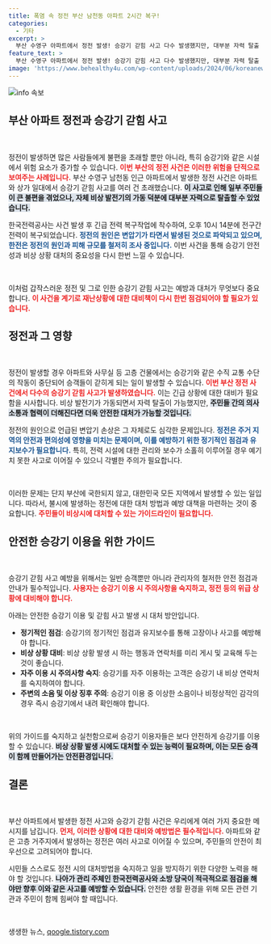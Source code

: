 ```yaml
---
title: 폭염 속 정전 부산 남천동 아파트 2시간 복구!
categories:
  - 기타
excerpt: >
  부산 수영구 아파트에서 정전 발생! 승강기 갇힘 사고 다수 발생했지만, 대부분 자력 탈출 성공. 변압기 고장 원인 조사 중! 
feature_text: >
  부산 수영구 아파트에서 정전 발생! 승강기 갇힘 사고 다수 발생했지만, 대부분 자력 탈출 성공. 변압기 고장 원인 조사 중! 
image: 'https://www.behealthy4u.com/wp-content/uploads/2024/06/koreanews.jpg'
---
```


<p><img src="https://www.behealthy4u.com/wp-content/uploads/2024/06/koreanews.jpg" alt="info 속보" /></p>

<h2 data-ke-size="size26">부산 아파트 정전과 승강기 갇힘 사고</h2>

<p data-ke-size="size16">&nbsp;</p>

<p>정전이 발생하면 많은 사람들에게 불편을 초래할 뿐만 아니라, 특히 승강기와 같은 시설에서 위험 요소가 증가할 수 있습니다. <b><span style="color: #ee2323;">이번 부산의 정전 사건은 이러한 위험을 단적으로 보여주는 사례입니다.</span></b> 부산 수영구 남천동 인근 아파트에서 발생한 정전 사건은 아파트와 상가 일대에서 승강기 갇힘 사고를 여러 건 초래했습니다. <b><span style="background-color: #21538527;">이 사고로 인해 일부 주민들이 큰 불편을 겪었으나, 자체 비상 발전기의 가동 덕분에 대부분 자력으로 탈출할 수 있었습니다.</span></b></p>

<p>한국전력공사는 사건 발생 후 긴급 전력 복구작업에 착수하여, 오후 10시 14분에 전구간 전력이 복구되었습니다. <b><span style="color: #1a5490;">정전의 원인은 변압기가 타면서 발생된 것으로 파악되고 있으며, 한전은 정전의 원인과 피해 규모를 철저히 조사 중입니다.</span></b> 이번 사건을 통해 승강기 안전성과 비상 상황 대처의 중요성을 다시 한번 느낄 수 있습니다.</p>

<p data-ke-size="size16">&nbsp;</p>

<p>이처럼 갑작스러운 정전 및 그로 인한 승강기 갇힘 사고는 예방과 대처가 무엇보다 중요합니다. <b><span style="color: #ee2323;">이 사건을 계기로 재난상황에 대한 대비책이 다시 한번 점검되어야 할 필요가 있습니다.</span></b></p>

<h2 data-ke-size="size26">정전과 그 영향</h2>

<p data-ke-size="size16">&nbsp;</p>

<p>정전이 발생할 경우 아파트와 사무실 등 고층 건물에서는 승강기와 같은 수직 교통 수단의 작동이 중단되어 승객들이 갇히게 되는 일이 발생할 수 있습니다. <b><span style="color: #ee2323;">이번 부산 정전 사건에서 다수의 승강기 갇힘 사고가 발생하였습니다.</span></b> 이는 긴급 상황에 대한 대비가 필요함을 시사합니다. 비상 발전기가 가동되면서 자력 탈출이 가능했지만, <b><span style="background-color: #21538527;">주민들 간의 의사소통과 협력이 더해진다면 더욱 안전한 대처가 가능할 것입니다.</span></b></p>

<p>정전의 원인으로 언급된 변압기 손상은 그 자체로도 심각한 문제입니다. <b><span style="color: #1a5490;">정전은 주거 지역의 안전과 편의성에 영향을 미치는 문제이며, 이를 예방하기 위한 정기적인 점검과 유지보수가 필요합니다.</span></b> 특히, 전력 시설에 대한 관리와 보수가 소홀히 이루어질 경우 예기치 못한 사고로 이어질 수 있으니 각별한 주의가 필요합니다.</p>

<p data-ke-size="size16">&nbsp;</p>

<p>이러한 문제는 단지 부산에 국한되지 않고, 대한민국 모든 지역에서 발생할 수 있는 일입니다. 따라서, 불시에 발생하는 정전에 대한 대처 방법과 예방 대책을 마련하는 것이 중요합니다. <b><span style="color: #ee2323;">주민들이 비상시에 대처할 수 있는 가이드라인이 필요합니다.</span></b> </p>

<h2 data-ke-size="size26">안전한 승강기 이용을 위한 가이드</h2>

<p data-ke-size="size16">&nbsp;</p>

<p>승강기 갇힘 사고 예방을 위해서는 일반 승객뿐만 아니라 관리자의 철저한 안전 점검과 안내가 필수적입니다. <b><span style="color: #ee2323;">사용자는 승강기 이용 시 주의사항을 숙지하고, 정전 등의 위급 상황에 대비해야 합니다.</span></b> </p>

<p>아래는 안전한 승강기 이용 및 갇힘 사고 발생 시 대처 방안입니다.</p>

<ul>
    <li><b>정기적인 점검</b>: 승강기의 정기적인 점검과 유지보수를 통해 고장이나 사고를 예방해야 합니다.</li>
    <li><b>비상 상황 대비</b>: 비상 상황 발생 시 하는 행동과 연락처를 미리 게시 및 교육해 두는 것이 좋습니다.</li>
    <li><b>자주 이용 시 주의사항 숙지</b>: 승강기를 자주 이용하는 고객은 승강기 내 비상 연락처를 숙지하여야 합니다.</li>
    <li><b>주변의 소음 및 이상 징후 주의</b>: 승강기 이용 중 이상한 소음이나 비정상적인 감각의 경우 즉시 승강기에서 내려 확인해야 합니다.</li>
</ul>

<p data-ke-size="size16">&nbsp;</p>

<p>위의 가이드를 숙지하고 실천함으로써 승강기 이용자들은 보다 안전하게 승강기를 이용할 수 있습니다. <b><span style="background-color: #21538527;">비상 상황 발생 시에도 대처할 수 있는 능력이 필요하며, 이는 모든 승객이 함께 만들어가는 안전환경입니다.</span></b></p>

<h2 data-ke-size="size26">결론</h2>

<p data-ke-size="size16">&nbsp;</p>

<p>부산 아파트에서 발생한 정전 사고와 승강기 갇힘 사건은 우리에게 여러 가지 중요한 메시지를 남깁니다. <b><span style="color: #ee2323;">먼저, 이러한 상황에 대한 대비와 예방법은 필수적입니다.</span></b> 아파트와 같은 고층 거주지에서 발생하는 정전은 여러 사고로 이어질 수 있으며, 주민들의 안전이 최우선으로 고려되어야 합니다. </p>

<p>시민들 스스로도 정전 시의 대처방법을 숙지하고 일을 방지하기 위한 다양한 노력을 해야 할 것입니다. <b><span style="background-color: #21538527;">나아가 관리 주체인 한국전력공사와 소방 당국이 적극적으로 점검을 해야만 향후 이와 같은 사고를 예방할 수 있습니다.</span></b> 안전한 생활 환경을 위해 모든 관련 기관과 주민이 함께 힘써야 할 때입니다.</p>

<p data-ke-size="size16">&nbsp;</p>
생생한 뉴스, <a href="https://qoogle.tistory.com" rel="dofollow">qoogle.tistory.com</a>


